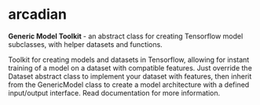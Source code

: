 # arcadian
<b> Generic Model Toolkit </b> - an abstract class for creating Tensorflow model subclasses, with helper datasets and functions.

Toolkit for creating models and datasets in Tensorflow, allowing for instant training of a model on a dataset with 
compatible features. Just override the Dataset abstract class to implement your dataset with features,
then inherit from the GenericModel class to create a model architecture with a defined input/output interface. Read documentation
for more information.

